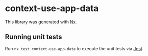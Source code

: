 # context-use-app-data

This library was generated with [Nx](https://nx.dev).

## Running unit tests

Run `nx test context-use-app-data` to execute the unit tests via [Jest](https://jestjs.io).
